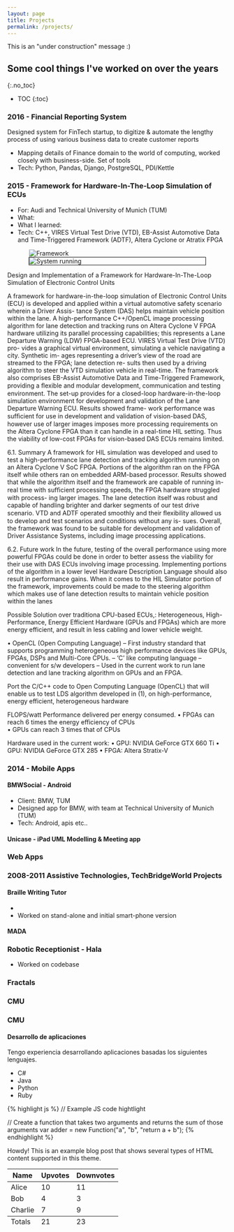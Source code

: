 ```yaml
---
layout: page
title: Projects
permalink: /projects/
---
```


<p class="message">
This is an "under construction" message :)
</p>

## Some cool things I've worked on over the years
{:.no_toc}

* TOC
{:toc}

### 2016 - Financial Reporting System

Designed system for FinTech startup, to digitize & automate the lengthy process of using various business data to create customer reports

  * Mapping details of Finance domain to the world of computing, worked closely with business-side.  Set of tools
  * Tech: Python, Pandas, Django, PostgreSQL, PDI/Kettle

### 2015 - Framework for Hardware-In-The-Loop Simulation of ECUs

  * For: Audi and Technical University of Munich (TUM)
  * What:
  * What I learned:
  * Tech: C++, VIRES Virtual Test Drive (VTD), EB-Assist Automotive Data and Time-Triggered Framework (ADTF), Altera Cyclone or Atratix FPGA

<img style="max-width: 80%; height: auto; position: relative; display: block; margin: 0 auto; top: 0px;" src="{{ site.baseurl }}assets/projects/4_framework.svg" alt="Framework">

<img style="max-width: 80%; height: auto; position: relative; border: 1px solid black; border-radius: 1%; display: block; margin: 0 auto; top: 0px;" src="{{ site.baseurl }}assets/projects/4_adtf_run.png" alt="System running">


Design and Implementation of a Framework for Hardware-In-The-Loop Simulation of Electronic Control Units

A framework for hardware-in-the-loop simulation of Electronic Control Units (ECU) is
developed and applied within a virtual automotive safety scenario wherein a Driver Assis-
tance System (DAS) helps maintain vehicle position within the lane. A high-performance
C++/OpenCL image processing algorithm for lane detection and tracking runs on Altera
Cyclone V FPGA hardware utilizing its parallel processing capabilities; this represents a
Lane Departure Warning (LDW) FPGA-based ECU. VIRES Virtual Test Drive (VTD) pro-
vides a graphical virtual environment, simulating a vehicle navigating a city. Synthetic im-
ages representing a driver’s view of the road are streamed to the FPGA; lane detection re-
sults then used by a driving algorithm to steer the VTD simulation vehicle in real-time. The
framework also comprises EB-Assist Automotive Data and Time-Triggered Framework,
providing a ﬂexible and modular development, communication and testing environment.
The set-up provides for a closed-loop hardware-in-the-loop simulation environment for
development and validation of the Lane Departure Warning ECU. Results showed frame-
work performance was sufﬁcient for use in development and validation of vision-based
DAS, however use of larger images imposes more processing requirements on the Altera
Cyclone FPGA than it can handle in a real-time HIL setting. Thus the viability of low-cost
FPGAs for vision-based DAS ECUs remains limited.

6.1.  Summary
A framework for HIL simulation was developed and used to test a high-performance lane
detection and tracking algorithm running on an Altera Cyclone V SoC FPGA. Portions of
the algorithm ran on the FPGA itself while others ran on embedded ARM-based processor.
Results showed that while the algorithm itself and the framework are capable of running
in-real time with sufﬁcient processing speeds, the FPGA hardware struggled with process-
ing larger images.  The lane detection itself was robust and capable of handling brighter
and darker segments of our test drive scenario.  VTD and ADTF operated smoothly and
their ﬂexibility allowed us to develop and test scenarios and conditions without any is-
sues. Overall, the framework was found to be suitable for development and validation of
Driver Assistance Systems, including image processing applications.

6.2.  Future work
In the future, testing of the overall performance using more powerful FPGAs could be
done in order to better assess the viability for their use with DAS ECUs involving image
processing. Implementing portions of the algorithm in a lower level Hardware Description
Language should also result in performance gains.  When it comes to the HIL Simulator
portion of the framework, improvements could be made to the steering algorithm which
makes use of lane detection results to maintain vehicle position within the lanes


Possible Solution over traditiona CPU-based ECUs,: Heterogeneous, High-Performance,
  Energy Efficient Hardware (GPUs and FPGAs) which are more energy efficient, and result in less cabling and lower vehicle weight.

  •  OpenCL (Open Computing Language)
– First industry standard that supports programming
heterogeneous high performance devices like GPUs,
FPGAs, DSPs and Multi-Core CPUs.
– ‘C’ like computing language – convenient for s/w
developers
– Used in the current work to run lane detection and lane
tracking algorithm on GPUs and an FPGA.

Port the C/C++ code to Open Computing Language
 (OpenCL) that will enable us to test LDS algorithm
 developed in (1), on high-performance, energy
 efficient, heterogeneous hardware

 FLOPS/watt  Performance delivered per energy
 consumed.
 • FPGAs can reach 6 times the energy efficiency of CPUs  
 • GPUs can reach 3 times that of CPUs  


  Hardware used in the current work:
•    GPU: NVIDIA GeForce GTX 660 Ti
•    GPU: NVIDIA GeForce GTX 285
•    FPGA: Altera Stratix-V

### 2014 - Mobile Apps
#### BMWSocial - Android
  * Client:  BMW, TUM
  * Designed app for BMW, with team at Technical University of Munich (TUM)
  * Tech: Android, apis etc..

#### Unicase - iPad UML Modelling & Meeting app

### Web Apps

### 2008-2011 Assistive Technologies, TechBridgeWorld Projects

#### Braille Writing Tutor
  *
  * Worked on stand-alone and initial smart-phone version
#### MADA

### Robotic Receptionist - Hala
  * Worked on codebase

### Fractals

### CMU

### CMU


#### Desarrollo de aplicaciones
Tengo experiencia desarrollando aplicaciones basadas los siguientes lenguajes.

  * C#
  * Java
  * Python
  * Ruby

  {% highlight js %}
  // Example JS code hightlight

  // Create a function that takes two arguments and returns the sum of those arguments
  var adder = new Function("a", "b", "return a + b");
  {% endhighlight %}

  <div class="message">
    Howdy! This is an example blog post that shows several types of HTML content supported in this theme.
  </div>

  <table>
    <thead>
      <tr>
        <th>Name</th>
        <th>Upvotes</th>
        <th>Downvotes</th>
      </tr>
    </thead>
    <tfoot>
      <tr>
        <td>Totals</td>
        <td>21</td>
        <td>23</td>
      </tr>
    </tfoot>
    <tbody>
      <tr>
        <td>Alice</td>
        <td>10</td>
        <td>11</td>
      </tr>
      <tr>
        <td>Bob</td>
        <td>4</td>
        <td>3</td>
      </tr>
      <tr>
        <td>Charlie</td>
        <td>7</td>
        <td>9</td>
      </tr>
    </tbody>
  </table>

